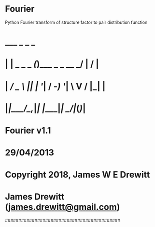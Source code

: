 # Fourier
Python Fourier transform of structure factor to pair distribution function
#  ___             _               _   _  #
# | __|__ _  _ _ _(_)___ _ _  __ _/ | / | #
# | _/ _ \ || | '_| / -_) '_| \ V / |_| | #
# |_|\___/\_,_|_| |_\___|_|    \_/|_(_)_| #  
#                                         #
# Fourier v1.1                            #
# 29/04/2013                              #
# Copyright 2018, James W E Drewitt       # 
# James Drewitt (james.drewitt@gmail.com) #
###########################################
